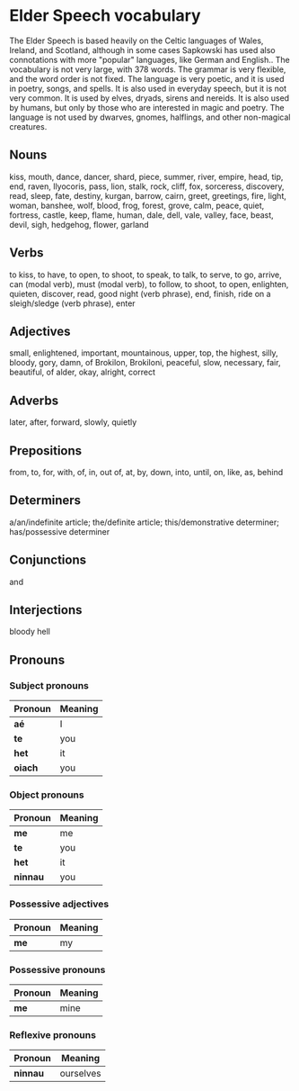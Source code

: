 # Elder Speech vocabulary
The Elder Speech is based heavily on the Celtic languages of Wales, Ireland, and Scotland, although in some cases Sapkowski has used also connotations with more "popular" languages, like German and English.. The vocabulary is not very large, with 378 words. The grammar is very flexible, and the word order is not fixed. The language is very poetic, and it is used in poetry, songs, and spells. It is also used in everyday speech, but it is not very common. It is used by elves, dryads, sirens and nereids. It is also used by humans, but only by those who are interested in magic and poetry. The language is not used by dwarves, gnomes, halflings, and other non-magical creatures.

## Nouns
kiss, mouth, dance, dancer, shard, piece, summer, river, empire, head, tip, end, raven, Ilyocoris, pass, lion, stalk, rock, cliff, fox, sorceress, discovery, read, sleep, fate, destiny, kurgan, barrow, cairn, greet, greetings, fire, light, woman, banshee, wolf, blood, frog, forest, grove, calm, peace, quiet, fortress, castle, keep, flame, human, dale, dell, vale, valley, face, beast, devil, sigh, hedgehog, flower, garland

## Verbs
to kiss, to have, to open, to shoot, to speak, to talk, to serve, to go, arrive, can (modal verb), must (modal verb), to follow, to shoot, to open, enlighten, quieten, discover, read, good night (verb phrase), end, finish, ride on a sleigh/sledge (verb phrase), enter

## Adjectives
small, enlightened, important, mountainous, upper, top, the highest, silly, bloody, gory, damn, of Brokilon, Brokiloni, peaceful, slow, necessary, fair, beautiful, of alder, okay, alright, correct

## Adverbs
later, after, forward, slowly, quietly

## Prepositions
from, to, for, with, of, in, out of, at, by, down, into, until, on, like, as, behind

## Determiners
a/an/indefinite article; the/definite article; this/demonstrative determiner; has/possessive determiner

## Conjunctions
and

## Interjections
bloody hell

## Pronouns
### Subject pronouns
| Pronoun | Meaning |
| --- | --- |
| **aé** | I |
| **te** | you |
| **het** | it |
| **oiach** | you |

### Object pronouns
| Pronoun | Meaning |
| --- | --- |
| **me** | me |
| **te** | you |
| **het** | it |
| **ninnau** | you |

### Possessive adjectives
| Pronoun | Meaning |
| --- | --- |
| **me** | my |

### Possessive pronouns
| Pronoun | Meaning |
| --- | --- |
| **me** | mine |

### Reflexive pronouns
| Pronoun | Meaning |
| --- | --- |
| **ninnau** | ourselves |